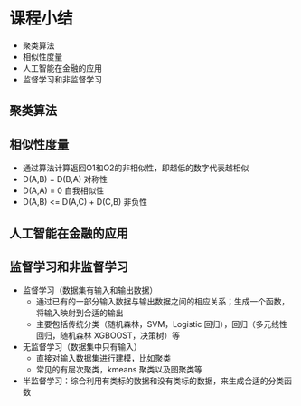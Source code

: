 # 课程小结

- 聚类算法
- 相似性度量
- 人工智能在金融的应用
- 监督学习和非监督学习

## 聚类算法

## 相似性度量

- 通过算法计算返回O1和O2的非相似性，即越低的数字代表越相似
- D(A,B) = D(B,A) 对称性
- D(A,A) = 0 自我相似性
- D(A,B) <= D(A,C) + D(C,B) 非负性

## 人工智能在金融的应用

## 监督学习和非监督学习

- 监督学习（数据集有输入和输出数据）
  - 通过已有的一部分输入数据与输出数据之间的相应关系；生成一个函数，将输入映射到合适的输出
  - 主要包括传统分类（随机森林，SVM，Logistic 回归），回归（多元线性回归，随机森林 XGBOOST，决策树）等
- 无监督学习（数据集中只有输入）
  - 直接对输入数据集进行建模，比如聚类
  - 常见的有层次聚类，kmeans 聚类以及图聚类等
- 半监督学习：综合利用有类标的数据和没有类标的数据，来生成合适的分类函数
